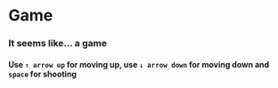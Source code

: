 # Game
### It seems like...  a game

#### Use `↑ arrow up` for moving up, use `↓ arrow down` for moving down and `space` for shooting
